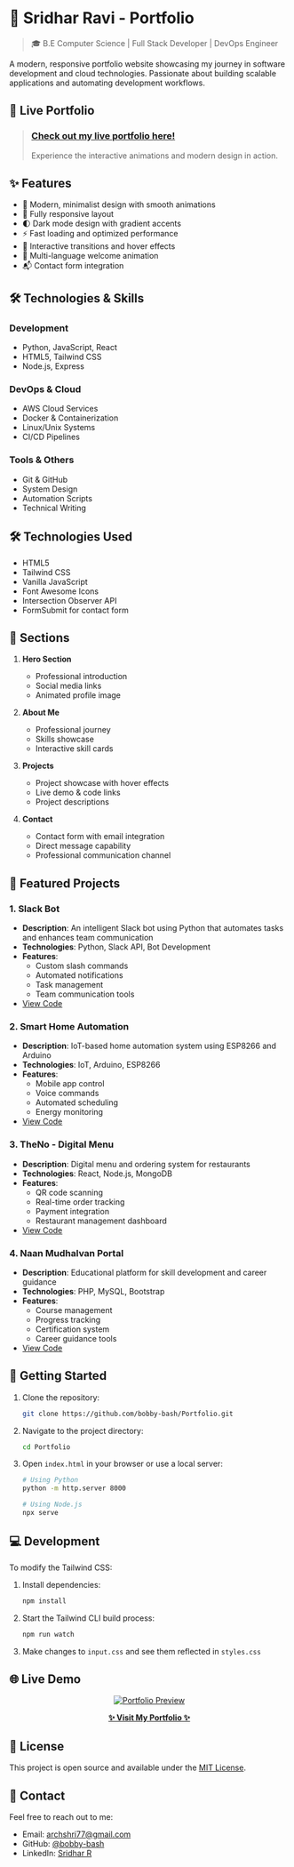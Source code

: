 # 🚀 Sridhar Ravi - Portfolio

> 🎓 B.E Computer Science | Full Stack Developer | DevOps Engineer

A modern, responsive portfolio website showcasing my journey in software development and cloud technologies. Passionate about building scalable applications and automating development workflows.

## 🌟 Live Portfolio

> ### [**Check out my live portfolio here!**](https://bobby-bash.github.io/Portfolio/)
> Experience the interactive animations and modern design in action.

## ✨ Features

- 🎨 Modern, minimalist design with smooth animations
- 📱 Fully responsive layout
- 🌓 Dark mode design with gradient accents
- ⚡ Fast loading and optimized performance
- 🔄 Interactive transitions and hover effects
- 👋 Multi-language welcome animation
- 📬 Contact form integration

## 🛠️ Technologies & Skills

### Development
- Python, JavaScript, React
- HTML5, Tailwind CSS
- Node.js, Express

### DevOps & Cloud
- AWS Cloud Services
- Docker & Containerization
- Linux/Unix Systems
- CI/CD Pipelines

### Tools & Others
- Git & GitHub
- System Design
- Automation Scripts
- Technical Writing

## 🛠️ Technologies Used

- HTML5
- Tailwind CSS
- Vanilla JavaScript
- Font Awesome Icons
- Intersection Observer API
- FormSubmit for contact form

## 🎯 Sections

1. **Hero Section**
   - Professional introduction
   - Social media links
   - Animated profile image

2. **About Me**
   - Professional journey
   - Skills showcase
   - Interactive skill cards

3. **Projects**
   - Project showcase with hover effects
   - Live demo & code links
   - Project descriptions

4. **Contact**
   - Contact form with email integration
   - Direct message capability
   - Professional communication channel

## 🚀 Featured Projects

### 1. Slack Bot
- **Description**: An intelligent Slack bot using Python that automates tasks and enhances team communication
- **Technologies**: Python, Slack API, Bot Development
- **Features**:
  - Custom slash commands
  - Automated notifications
  - Task management
  - Team communication tools
- [View Code](https://github.com/bobby-bash/Slack-Bot)

### 2. Smart Home Automation
- **Description**: IoT-based home automation system using ESP8266 and Arduino
- **Technologies**: IoT, Arduino, ESP8266
- **Features**:
  - Mobile app control
  - Voice commands
  - Automated scheduling
  - Energy monitoring
- [View Code](https://github.com/bobby-bash/Home-Automation)

### 3. TheNo - Digital Menu
- **Description**: Digital menu and ordering system for restaurants
- **Technologies**: React, Node.js, MongoDB
- **Features**:
  - QR code scanning
  - Real-time order tracking
  - Payment integration
  - Restaurant management dashboard
- [View Code](https://github.com/bobby-bash/TheNo)

### 4. Naan Mudhalvan Portal
- **Description**: Educational platform for skill development and career guidance
- **Technologies**: PHP, MySQL, Bootstrap
- **Features**:
  - Course management
  - Progress tracking
  - Certification system
  - Career guidance tools
- [View Code](https://github.com/bobby-bash/Naan-Mudhalvan)

## 🚀 Getting Started

1. Clone the repository:
   ```bash
   git clone https://github.com/bobby-bash/Portfolio.git
   ```

2. Navigate to the project directory:
   ```bash
   cd Portfolio
   ```

3. Open `index.html` in your browser or use a local server:
   ```bash
   # Using Python
   python -m http.server 8000
   
   # Using Node.js
   npx serve
   ```

## 💻 Development

To modify the Tailwind CSS:

1. Install dependencies:
   ```bash
   npm install
   ```

2. Start the Tailwind CLI build process:
   ```bash
   npm run watch
   ```

3. Make changes to `input.css` and see them reflected in `styles.css`

## 🌐 Live Demo

<div align="center">

[![Portfolio Preview](https://img.shields.io/badge/Portfolio-Live%20Demo-blue?style=for-the-badge&logo=github)](https://bobby-bash.github.io/Portfolio/)

**[✨ Visit My Portfolio ✨](https://bobby-bash.github.io/Portfolio/)**

</div>

## 📝 License

This project is open source and available under the [MIT License](LICENSE).

## 📧 Contact

Feel free to reach out to me:
- Email: archshri77@gmail.com
- GitHub: [@bobby-bash](https://github.com/bobby-bash)
- LinkedIn: [Sridhar R](https://www.linkedin.com/in/sridhar-r-/)
